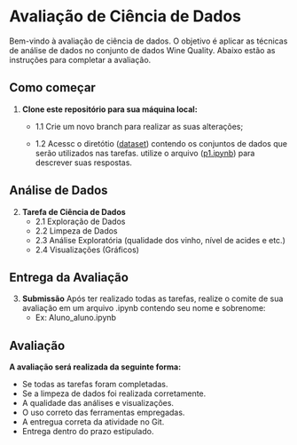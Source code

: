 # Avaliação de Ciência de Dados

Bem-vindo à avaliação de ciência de dados. O objetivo é aplicar as técnicas de análise de dados no conjunto de dados Wine Quality. Abaixo estão as instruções para completar a avaliação.

## Como começar
1. **Clone este repositório para sua máquina local:**
   -  1.1 Crie um novo branch para realizar as suas alterações;

   -  1.2 Acessc o diretótio ([dataset](https://github.com/claytontey/DS_Unesp/blob/main/aulas/GitHub_1.pdf)) contendo os conjuntos de dados que serão utilizados nas tarefas. utilize o arquivo ([p1.ipynb](https://github.com/claytontey/DS_Unesp/tree/main/Work_Git)) para descrever suas respostas.
 
## Análise de Dados
2. **Tarefa de Ciência de Dados**
   - 2.1 Exploração de Dados
   - 2.2 Limpeza de Dados
   - 2.3 Análise Exploratória (qualidade dos vinho, nível de acides e etc.)
   - 2.4 Visualizações (Gráficos)


## Entrega da Avaliação
3. **Submissão**
Após ter realizado todas as tarefas, realize o comite de sua avaliação em um arquivo .ipynb contendo seu nome e sobrenome:
   - Ex: Aluno_aluno.ipynb


## Avaliação
**A avaliação será realizada da seguinte forma:**
- Se todas as tarefas foram completadas.
- Se a limpeza de dados foi realizada corretamente.
- A qualidade das análises e visualizações.
- O uso correto das ferramentas empregadas.
- A entregua correta da atividade no Git.
- Entrega dentro do prazo estipulado.
